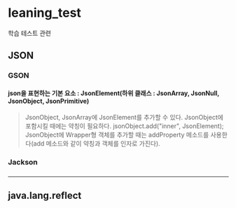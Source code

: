 # leaning_test
학습 테스트 관련

## JSON
### GSON
#### json을 표현하는 기본 요소 : JsonElement(하위 클래스 : JsonArray, JsonNull, JsonObject, JsonPrimitive)

> JsonObject, JsonArray에 JsonElement를 추가할 수 있다.
> JsonObject에 포함시킬 때에는 약칭이 필요하다. jsonObject.add("inner", JsonElement);
> JsonObject에 Wrapper형 객체를 추가할 때는 addProperty 메소드를 사용한다(add 메소드와 같이 약칭과 객체를 인자로 가진다).
### Jackson
### 

<hr />

## java.lang.reflect